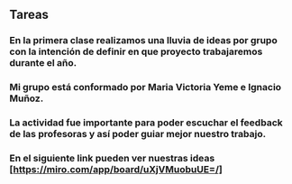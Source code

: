 ## Tareas

### En la primera clase realizamos una lluvia de ideas por grupo con la intención de definir en que proyecto trabajaremos durante el año.
### Mi grupo está conformado por Maria Victoria Yeme e Ignacio Muñoz.
### La actividad fue importante para poder escuchar el feedback de las profesoras y así poder guiar mejor nuestro trabajo.

### En el siguiente link pueden ver nuestras ideas [https://miro.com/app/board/uXjVMuobuUE=/]
